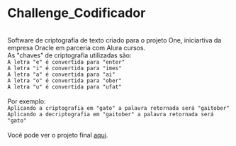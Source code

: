 # Challenge_Codificador
<br> Software de criptografia de texto criado para o projeto One, iniciartiva da empresa Oracle em parceria com Alura cursos.
<br> As "chaves" de criptografia utilizadas são:
<br>`A letra "e" é convertida para "enter"`
<br>`A letra "i" é convertida para "imes"`
<br>`A letra "a" é convertida para "ai"`
<br>`A letra "o" é convertida para "ober"`
<br>`A letra "u" é convertida para "ufat"`
<br>
<br>Por exemplo:
<br>`Aplicando a criptografia em "gato" a palavra retornada será "gaitober"`
<br>`Aplicando a decriptografia em "gaitober" a palavra retornada será "gato"`
<br>
<br> Você pode ver o projeto final <a href="https://regis-si1va.github.io/Challenge_Codificador/"> aqui</a>.
 
